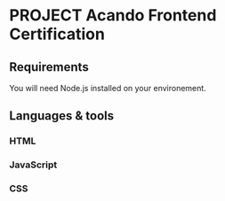 # PROJECT Acando Frontend Certification

## Requirements

You will need Node.js installed on your environement.

## Languages & tools

### HTML

### JavaScript

### CSS
